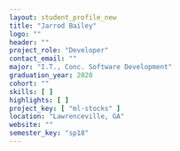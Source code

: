 ```yaml
---
layout: student_profile_new
title: "Jarrod Bailey"
logo: ""
header: ""
project_role: "Developer"
contact_email: ""
major: "I.T., Conc. Software Development"
graduation_year: 2020
cohort: ""
skills: [ ]
highlights: [ ]
project_key: [ "ml-stocks" ]
location: "Lawrenceville, GA"
website: ""
semester_key: "sp18"
---
```

